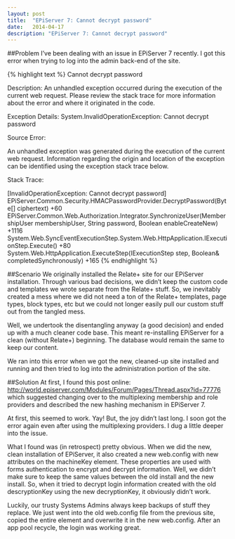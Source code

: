 ```yaml
---
layout: post
title:  "EPiServer 7: Cannot decrypt password"
date:   2014-04-17
description: "EPiServer 7: Cannot decrypt password"
---
```


##Problem
I’ve been dealing with an issue in EPiServer 7 recently.  I got this error when trying to log into the admin back-end of the site.

{% highlight text %}
Cannot decrypt password

Description: An unhandled exception occurred during the execution of the current web request. Please review the stack trace for more information about the error and where it originated in the code.

Exception Details: System.InvalidOperationException: Cannot decrypt password

Source Error:

An unhandled exception was generated during the execution of the current web request. Information regarding the origin and location of the exception can be identified using the exception stack trace below.

Stack Trace:

[InvalidOperationException: Cannot decrypt password]
EPiServer.Common.Security.HMACPasswordProvider.DecryptPassword(Byte[] ciphertext) +60
EPiServer.Common.Web.Authorization.Integrator.SynchronizeUser(MembershipUser membershipUser, String password, Boolean enableCreateNew) +1116
System.Web.SyncEventExecutionStep.System.Web.HttpApplication.IExecutionStep.Execute() +80
System.Web.HttpApplication.ExecuteStep(IExecutionStep step, Boolean& completedSynchronously) +165
{% endhighlight %}

##Scenario
We originally installed the Relate+ site for our EPiServer installation. Through various bad decisions, we didn’t keep the custom code and templates we wrote separate from the Relate+ stuff. So, we inevitably created a mess where we did not need a ton of the Relate+ templates, page types, block types, etc but we could not longer easily pull our custom stuff out from the tangled mess.

Well, we undertook the disentangling anyway (a good decision) and ended up with a much cleaner code base. This meant re-installing EPiServer for a clean (without Relate+) beginning. The database would remain the same to keep our content.

We ran into this error when we got the new, cleaned-up site installed and running and then tried to log into the administration portion of the site.

##Solution
At first, I found this post online: http://world.episerver.com/Modules/Forum/Pages/Thread.aspx?id=77776 which suggested changing over to the multiplexing membership and role providers and described the new hashing mechanism in EPiServer 7.

At first, this seemed to work. Yay! But, the joy didn’t last long. I soon got the error again even after using the multiplexing providers. I dug a little deeper into the issue.

What I found was (in retrospect) pretty obvious. When we did the new, clean installation of EPiServer, it also created a new web.config with new attributes on the machineKey element. These properties are used with forms authentication to encrypt and decrypt information. Well, we didn’t make sure to keep the same values between the old install and the new install. So, when it tried to decrypt login information created with the old descryptionKey using the new decryptionKey, it obviously didn’t work.

Luckily, our trusty Systems Admins always keep backups of stuff they replace. We just went into the old web.config file from the previous site, copied the entire <machineKey> element and overwrite it in the new web.config. After an app pool recycle, the login was working great.
